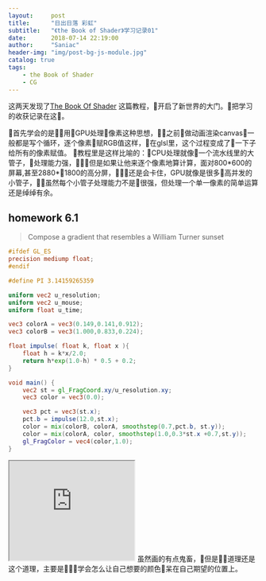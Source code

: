 ```yaml
---
layout:     post
title:      "日出日落 彩虹"
subtitle:   "《the Book of Shader》学习记录01"
date:       2018-07-14 22:19:00
author:     "Saniac"
header-img: "img/post-bg-js-module.jpg"
catalog: true
tags:
    - the Book of Shader
    - CG
---
```


这两天发现了[The Book Of Shader](https://thebookofshaders.com/) 这篇教程，开启了新世界的大门。把学习的收获记录在这。

首先学会的是用GPU处理像素这种思想，之前做动画渲染canvas一般都是写个循环，逐个像素赋RGB值这样，在glsl里，这个过程变成了一下子给所有的像素赋值。
教程里是这样比喻的：CPU处理就像一个流水线里的大管子，处理能力强，但是如果让他来逐个像素地算计算，面对800\*600的屏幕,甚至2880\*1800的高分屏，还是会卡住，GPU就像是很多高并发的小管子，虽然每个小管子处理能力不是很强，但处理一个单一像素的简单运算还是绰绰有余。

## homework 6.1
> Compose a gradient that resembles a William Turner sunset

```glsl
#ifdef GL_ES
precision mediump float;
#endif

#define PI 3.14159265359

uniform vec2 u_resolution;
uniform vec2 u_mouse;
uniform float u_time;

vec3 colorA = vec3(0.149,0.141,0.912);
vec3 colorB = vec3(1.000,0.833,0.224);

float impulse( float k, float x ){
    float h = k*x/2.0;
    return h*exp(1.0-h) * 0.5 + 0.2;
}

void main() {
    vec2 st = gl_FragCoord.xy/u_resolution.xy;
    vec3 color = vec3(0.0);

    vec3 pct = vec3(st.x);
    pct.b = impulse(12.0,st.x);
    color = mix(colorB, colorA, smoothstep(0.7,pct.b, st.y));
	color = mix(colorA, color, smoothstep(1.0,0.3*st.x +0.7,st.y));
    gl_FragColor = vec4(color,1.0);
}
```
<iframe width="50%" height="200" src="https://player.thebookofshaders.com/?log=180714144030" scrolling="no" seamless></iframe>
虽然画的有点鬼畜，但是道理还是这个道理，主要是学会怎么让自己想要的颜色呆在自己期望的位置上。